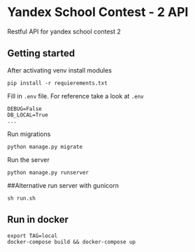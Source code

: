 # Yandex School Contest - 2 API
Restful API for yandex school contest 2

## Getting started
After activating venv install modules
```
pip install -r requierements.txt
```

Fill in `.env` file. For reference take a look at `.env`
```
DEBUG=False
DB_LOCAL=True
...
```

Run migrations
```
python manage.py migrate
```

Run the server
```
python manage.py runserver
```
##Alternative run server with gunicorn
```
sh run.sh
```

## Run in docker

```
export TAG=local
docker-compose build && docker-compose up
```
